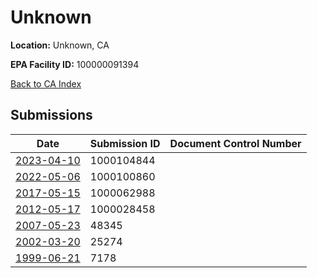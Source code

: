# Unknown

**Location:** Unknown, CA

**EPA Facility ID:** 100000091394

[Back to CA Index](../../index.md)

## Submissions

| Date | Submission ID | Document Control Number |
|------|--------------|-------------------------|
| [2023-04-10](submissions/1000104844.md) | 1000104844 |  |
| [2022-05-06](submissions/1000100860.md) | 1000100860 |  |
| [2017-05-15](submissions/1000062988.md) | 1000062988 |  |
| [2012-05-17](submissions/1000028458.md) | 1000028458 |  |
| [2007-05-23](submissions/48345.md) | 48345 |  |
| [2002-03-20](submissions/25274.md) | 25274 |  |
| [1999-06-21](submissions/7178.md) | 7178 |  |
